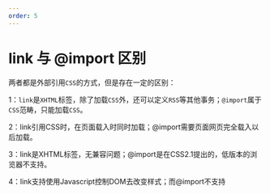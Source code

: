 ```yaml
---
order: 5
---
```

# link 与 @import 区别

两者都是外部引用`CSS`的方式，但是存在一定的区别：

1：`link`是`XHTML`标签，除了加载`CSS`外，还可以定义`RSS`等其他事务；`@import`属于`CSS`范畴，只能加载`CSS`。

2：link引用CSS时，在页面载入时同时加载；@import需要页面网页完全载入以后加载。

3：link是XHTML标签，无兼容问题；@import是在CSS2.1提出的，低版本的浏览器不支持。

4：link支持使用Javascript控制DOM去改变样式；而@import不支持